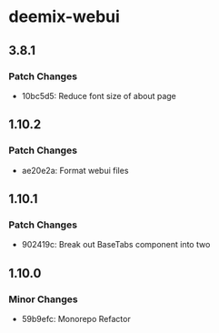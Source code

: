 # deemix-webui

## 3.8.1

### Patch Changes

- 10bc5d5: Reduce font size of about page

## 1.10.2

### Patch Changes

- ae20e2a: Format webui files

## 1.10.1

### Patch Changes

- 902419c: Break out BaseTabs component into two

## 1.10.0

### Minor Changes

- 59b9efc: Monorepo Refactor
